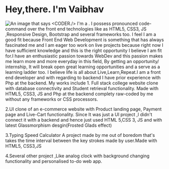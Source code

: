# Hey,there. I'm Vaibhav
<img src="https://media-exp1.licdn.com/dms/image/C5616AQHmSSmIggAY0w/profile-displaybackgroundimage-shrink_200_800/0/1620200359919?e=1625702400&v=beta&t=nwH9CdwOnA6YmDmezJc_jJnX4Nrh5KcLSp_BVsLvE6E" alt="An image that says <CODER./>">
I'm a <!--Passionate Web Developer, Designer-->. I possess pronounced code-command over the front end technologies like as HTML5, CSS3, JS ,Responsive Design, Bootstrap and several frameworks too. I feel I am a good fit because Front End Web Development is something that has always fascinated me and I am eager too work on live projects because right now I have sufficient knowledge and this is the right opportunity I believe I am fit for.I have an enthusiastic passion towards WebDev and this passion makes me learn more and more everyday in this field, By getting an opportunity/ internship, It will break open great learning opportunities and a serve as a learning ladder too. I believe life is all about Live,Learn,Repeat.I am a front end developer and with regarding to backend I have prior experience with Php at the backend.
My works include 
1. Full stack college website clone with database connectivity and Student retrieval functionality.
Made with HTML5, CSS3, JS and Php at the backend complety raw-coded by me without any frameworks or CSS processors.

2.UI clone of an e-commerce website with Product landing page, Payment page and Live-Cart functionality.
Since It was just a UI project ,I didn't connect it with a backend and hence just used HTML 5,CSS 3, JS and with latest Glassmorphism desgin(Frosted Glads effect)

3.Typing Speed Calculator
A project made by me out of boredom that's takes the time interval between the key strokes made by user.Made with HTML5, CSS3,JS

4.Several other project ,Like analog clock with background changing functionality and personalised to-do web app.
